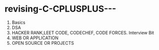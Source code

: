 # revising-C-CPLUSPLUS---

1. Basics 
2. DSA
3. HACKER RANK,LEET CODE, CODECHEF, CODE FORCES. Interview Bit
4. WEB OR APPLICATION
5. OPEN SOURCE OR PROJECTS 
